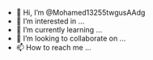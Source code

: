 - 👋 Hi, I’m @Mohamed13255twgusAAdg
- 👀 I’m interested in ...
- 🌱 I’m currently learning ...
- 💞️ I’m looking to collaborate on ...
- 📫 How to reach me ...

<!---
Mohamed13255twgusAAdg/Mohamed13255twgusAAdg is a ✨ special ✨ repository because its `README.md` (this file) appears on your GitHub profile.
You can click the Preview link to take a look at your changes.
--->
